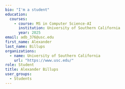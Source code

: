 ```yaml
---
bio: "I'm a student"
education:
  courses:
    - course: MS in Computer Science-AI
      institution: University of Southern California
      year: 2025
email: adb_376@usc.edu
first_name: Alexander
last_name: Billups
organizations:
  - name: University of Southern California
    url: "https://www.usc.edu/"
role: Student
title: Alexander Billups
user_groups:
  - Students
---
```

